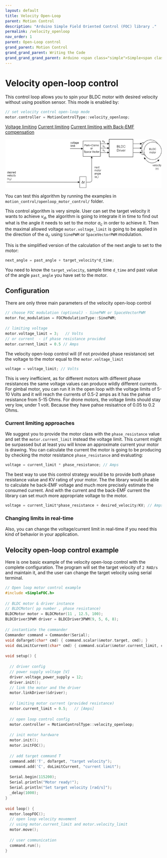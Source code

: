 ```yaml
---
layout: default
title: Velocity Open-Loop
parent: Motion Control
description: "Arduino Simple Field Oriented Control (FOC) library ."
permalink: /velocity_openloop
nav_order: 1
parent: Open-Loop control
grand_parent: Motion Control
grand_grand_parent: Writing the Code
grand_grand_grand_parent: Arduino <span class="simple">Simple<span class="foc">FOC</span>library</span>
---
```


# Velocity open-loop control 
This control loop allows you to spin your BLDC motor with desired velocity without using position sensor. This mode is enabled by:
```cpp
// set velocity control open-loop mode
motor.controller = MotionControlType::velocity_openloop;
```

<script type="text/javascript">
    function show(id){
        Array.from(document.getElementsByClassName('gallery_img')).forEach(
        function(e){e.style.display = "none";});
        document.getElementById(id).style.display = "block";
        Array.from(document.getElementsByClassName("btn-primary")).forEach(
        function(e){e.classList.remove("btn-primary");});
        document.getElementById("btn-"+id).classList.add("btn-primary");
    }
</script>

<a href ="javascript:show(0);" id="btn-0" class="btn  btn-primary">Voltage limiting</a>
<a href ="javascript:show(1);" id="btn-1" class="btn">Current limiting</a>
<a href ="javascript:show(2);" id="btn-2" class="btn ">Current limiting with Back-EMF compensation</a>

<img style="display:display" id="0" class="gallery_img " src="extras/Images/open_loop_velocity (3).png"/>
<img style="display:none" id="1" class="gallery_img " src="extras/Images/open_loop_velocity (2).png"/>
<img style="display:none" id="2" class="gallery_img " src="extras/Images/open_loop_velocity (1).png"/>

You can test this algorithm by running the examples in `motion_control/openloop_motor_control/` folder.

This control algorithm is very simple. User can set the target velocity it wants to achieve <i>v<sub>d</sub></i>, the algorithm is going to integrate it in time to find out what is the angle it needs to set to the motor <i>a<sub>c</sub></i> in order to achieve it. Then the maximal allowed voltage `motor.voltage_limit` is going to be applied in the direction of the <i>a<sub>c</sub></i> using `SinePWM` or `SpaceVectorPWM` modulation.

This is the simplified version of the calculation of the next angle to set to the motor: 
```cpp
next_angle = past_angle + target_velocity*d_time;
```
You need to know the  `target_velocity`, sample time `d_time` and past value of the angle `past_angle` you have set to the motor.

## Configuration
There are only three main parameters of the velocity open-loop control
```cpp
// choose FOC modulation (optional) - SinePWM or SpaceVectorPWM
motor.foc_modulation = FOCModulationType::SinePWM;

// limiting voltage 
motor.voltage_limit = 3;   // Volts
// or current  - if phase resistance provided
motor.current_limit = 0.5 // Amps
```

The velocity open-loop control will (if not provided phase resistance) set the voltage to the motor equal to the `motor.voltage_limit`

```cpp
voltage = voltage_limit; // Volts
```
This is very inefficient, as for different motors with different phase resistances the same voltage values can produce wildly different currents.
For gimbal motor, you can run it in the open loop with the voltage limits of 5-10 Volts and it will reach the currents of 0.5-2 amps as it has the pahse resistance from 5-15 Ohms. For drone motors, the voltage limits should stay very low, under 1 volt. Because they have pahse resisatnce of 0.05 to 0.2 Ohms.

### Current limiting approaches

We suggest you to provide the motor class with the `phase_resistance` value and set the `motor.current_limit` instead the voltage limit. This current might be surpassed but at least you will know an approximate current your motor is drawing. You can calculate the current the motor is going to be producing by checking the motor resistance `phase_resistance` and evaluating:
```cpp
voltage = current_limit * phase_resistance; // Amps
```
The best way to use this control strategy would be to provide both phase resistance value and KV rating of your motor. The the library would be able to calculate he back-EMF voltage and much more precisely estimate the consumed current. And with the current and the back-EMF current the library can set much more appropriate voltage to the motor.
```cpp
voltage = current_limit*phase_resistance + desired_velocity/KV; // Amps
```

### Changing limits in real-time

Also, you can change the voltage/current limit in real-time if you need this kind of behavior in your application.

## Velocity open-loop control example

Here is one basic example of the velocity open-loop control with the complete configuration. The program will set the target velocity of `2 RAD/s` and maintain it, and the user can change the target velocity using serial terminal.

```cpp
// Open loop motor control example
#include <SimpleFOC.h>

// BLDC motor & driver instance
// BLDCMotor( pp number , phase resistance)
BLDCMotor motor = BLDCMotor(11 , 12.5, 100); 
BLDCDriver3PWM driver = BLDCDriver3PWM(9, 5, 6, 8);

// instantiate the commander
Commander command = Commander(Serial);
void doTarget(char* cmd) { command.scalar(&motor.target, cmd); }
void doLimitCurrent(char* cmd) { command.scalar(&motor.current_limit, cmd); }

void setup() {

  // driver config
  // power supply voltage [V]
  driver.voltage_power_supply = 12;
  driver.init();
  // link the motor and the driver
  motor.linkDriver(&driver);

  // limiting motor current (provided resistance)
  motor.current_limit = 0.5;   // [Amps]
 
  // open loop control config
  motor.controller = MotionControlType::velocity_openloop;

  // init motor hardware
  motor.init();
  motor.initFOC();

  // add target command T
  command.add('T', doTarget, "target velocity");
  command.add('C', doLimitCurrent, "current limit");

  Serial.begin(115200);
  Serial.println("Motor ready!");
  Serial.println("Set target velocity [rad/s]");
  _delay(1000);
}

void loop() {
  motor.loopFOC();
  // open loop velocity movement
  // using motor.current_limit and motor.velocity_limit
  motor.move();

  // user communication
  command.run();
}

```
